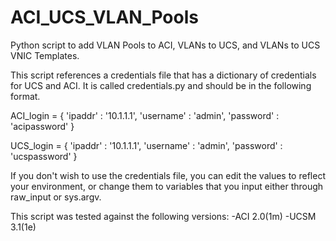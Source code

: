 # ACI_UCS_VLAN_Pools
Python script to add VLAN Pools to ACI, VLANs to UCS, and VLANs to UCS VNIC Templates.

This script references a credentials file that has a dictionary of credentials for UCS and ACI. It is called credentials.py and should be in the following format.

ACI_login = {
	'ipaddr' : '10.1.1.1',
    'username' : 'admin',
    'password' : 'acipassword'
}

UCS_login = {
	'ipaddr' : '10.1.1.1',
    'username' : 'admin',
    'password' : 'ucspassword'
}


If you don't wish to use the credentials file, you can edit the values to reflect your environment, or change them to variables that you input either through raw_input or sys.argv.

This script was tested against the following versions:
-ACI 2.0(1m)
-UCSM 3.1(1e)
